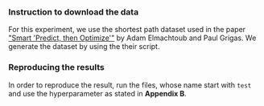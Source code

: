 ### Instruction to download the data
For this experiment, we use the shortest path dataset used in the paper ["Smart 'Predict, then Optimize'"](https://arxiv.org/abs/1710.08005) by Adam Elmachtoub and Paul Grigas. We generate the dataset by using the their script.  

### Reproducing the results
In order to reproduce the result, run the files, whose name start with `test` and use the hyperparameter as stated in **Appendix B**.